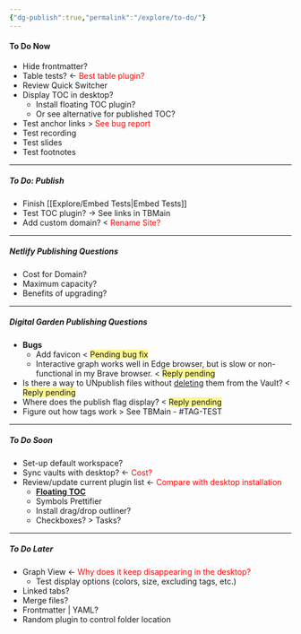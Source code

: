 ```yaml
---
{"dg-publish":true,"permalink":"/explore/to-do/"}
---
```


#### To Do Now
- Hide frontmatter?
- Table tests? <- <font color="#ff0000">Best table plugin?</font>
- Review Quick Switcher
- Display TOC in desktop?
	- Install floating TOC plugin?
	- Or see alternative for published TOC?
- Test anchor links > <font color="#ff0000">See bug report</font>
- Test recording
- Test slides
- Test footnotes

---

##### To Do: Publish
- Finish [[Explore/Embed Tests\|Embed Tests]] 
- Test TOC plugin? -> See links in TBMain
- Add custom domain? < <font color="#ff0000">Rename Site?</font>

---

##### Netlify Publishing Questions
- Cost for Domain?
- Maximum capacity?
- Benefits of upgrading?

---

##### Digital Garden Publishing Questions
- **Bugs**
	- Add favicon < <span style="background:#fff88f"> Pending bug fix</span>
	- Interactive graph works well in Edge browser, but is slow or non-functional in my Brave browser. < <span style="background:#fff88f">Reply pending</span>
- Is there a way to UNpublish files without <u>deleting</u> them from the Vault? < <span style="background:#fff88f">Reply pending</span>
- Where does the publish flag display? < <span style="background:#fff88f">Reply pending</span>
- Figure out how tags work > See TBMain - #TAG-TEST 

---

##### To Do Soon
- Set-up default workspace?
- Sync vaults with desktop? <- <font color="#ff0000">Cost?</font>
- Review/update current plugin list <- <font color="#ff0000">Compare with desktop installation</font>
	- **[Floating TOC]()**
	- Symbols Prettifier
	- Install drag/drop outliner?
	- Checkboxes? > Tasks?

---

##### To Do Later
- Graph View <- <font color="#ff0000">Why does it keep disappearing in the desktop?</font>
	- Test display options (colors, size, excluding tags, etc.)
- Linked tabs?
- Merge files?
- Frontmatter | YAML?
- Random plugin to control folder location
